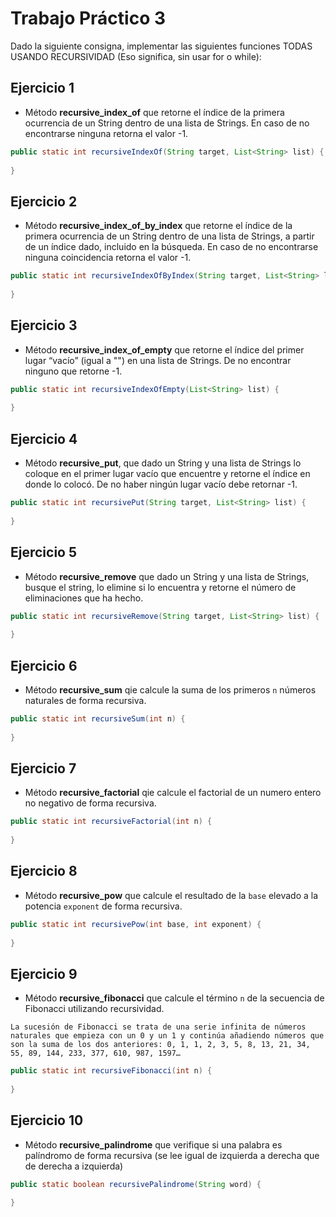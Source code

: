 # Trabajo Práctico 3

Dado la siguiente consigna, implementar las siguientes funciones TODAS USANDO RECURSIVIDAD (Eso significa, sin usar for o while):

## Ejercicio 1
* Método **recursive_index_of** que retorne el índice de la primera ocurrencia de un String dentro de una lista de Strings. En caso
  de no encontrarse ninguna retorna el valor -1.

```java
public static int recursiveIndexOf(String target, List<String> list) {
  
}
```

## Ejercicio 2
* Método **recursive_index_of_by_index** que retorne el índice de la primera ocurrencia de un String dentro de una lista de Strings, a partir
  de un índice dado, incluido en la búsqueda. En caso de no encontrarse ninguna coincidencia retorna el valor -1.

```java
public static int recursiveIndexOfByIndex(String target, List<String> list, int index) {
  
}
```

## Ejercicio 3
* Método **recursive_index_of_empty** que retorne el índice del primer lugar “vacío” (igual a "") en una lista de Strings. De no encontrar ninguno que retorne -1.

```java
public static int recursiveIndexOfEmpty(List<String> list) {
  
}
```

## Ejercicio 4
* Método **recursive_put**, que dado un String y una lista de Strings lo coloque en el primer lugar vacío que encuentre y retorne
  el índice en donde lo colocó. De no haber ningún lugar vacío debe retornar -1.

```java
public static int recursivePut(String target, List<String> list) {
  
}
```

## Ejercicio 5
* Método **recursive_remove** que dado un String y una lista de Strings, busque el string, lo elimine si lo encuentra y
  retorne el número de eliminaciones que ha hecho.


```java
public static int recursiveRemove(String target, List<String> list) {
  
}
```

## Ejercicio 6
* Método **recursive_sum** qie calcule la suma de los primeros `n` números naturales de forma recursiva.

```java
public static int recursiveSum(int n) {
  
}
```

## Ejercicio 7
* Método **recursive_factorial** qie calcule el factorial de un numero entero no negativo de forma recursiva.
```java
public static int recursiveFactorial(int n) {
  
}
```

## Ejercicio 8
* Método **recursive_pow** que calcule el resultado de la `base` elevado a la potencia `exponent` de forma recursiva.

```java
public static int recursivePow(int base, int exponent) {
  
}
```

## Ejercicio 9
* Método **recursive_fibonacci** que calcule el término `n` de la secuencia de Fibonacci utilizando recursividad.

```
La sucesión de Fibonacci se trata de una serie infinita de números naturales que empieza con un 0 y un 1 y continúa añadiendo números que son la suma de los dos anteriores: 0, 1, 1, 2, 3, 5, 8, 13, 21, 34, 55, 89, 144, 233, 377, 610, 987, 1597…
```

```java
public static int recursiveFibonacci(int n) {
  
}
```

## Ejercicio 10
* Método **recursive_palindrome** que verifique si una palabra es palíndromo de forma recursiva (se lee igual de izquierda a derecha que de derecha a izquierda)
```java
public static boolean recursivePalindrome(String word) {
  
}
```
